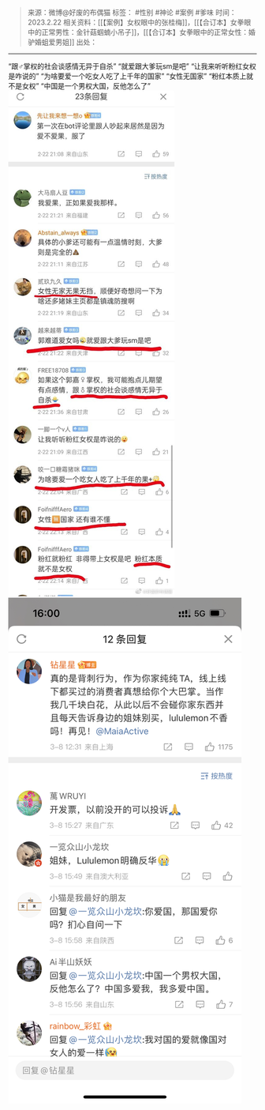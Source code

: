 > 来源：微博@好废的布偶猫
> 标签： #性别 #神论 #案例 #爹味
> 时间：2023.2.22
> 相关资料：[[【案例】女权眼中的张桂梅]]，[[【合订本】女拳眼中的正常男性：金针菇蝈蝻小吊子]]，[[【合订本】女拳眼中的正常女性：婚驴婚蛆爱男姐]]
> 出处：
***
“跟♂掌权的社会谈感情无异于自杀”
“就爱跟大爹玩sm是吧”
“让我来听听粉红女权是咋说的”
“为啥要爱一个吃女人吃了上千年的国家”
“女性无国家”
“粉红本质上就不是女权”
“中国是一个男权大国，反他怎么了”
[![img-167708295287825e0a68830e560f389ddc78376a1e33bb6307e0a8fe92ef1bdc7f7c73f1c330d.jpg](https://raw.githubusercontent.com/bluntvoice/mypic/main/img-167708295287825e0a68830e560f389ddc78376a1e33bb6307e0a8fe92ef1bdc7f7c73f1c330d.jpg)](https://raw.githubusercontent.com/bluntvoice/mypic/main/img-167708295287825e0a68830e560f389ddc78376a1e33bb6307e0a8fe92ef1bdc7f7c73f1c330d.jpg)
![](https://raw.githubusercontent.com/bluntvoice/mypic/main/1678262444000.jpg)
